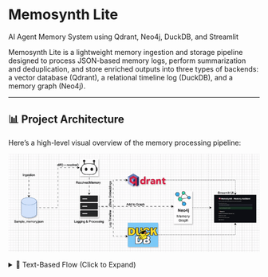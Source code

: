 # Memosynth Lite
AI Agent Memory System using Qdrant, Neo4j, DuckDB, and Streamlit

Memosynth Lite is a lightweight memory ingestion and storage pipeline designed to process JSON-based memory logs, perform summarization and deduplication, and store enriched outputs into three types of backends: a vector database (Qdrant), a relational timeline log (DuckDB), and a memory graph (Neo4j).

---

## 📊 Project Architecture

Here’s a high-level visual overview of the memory processing pipeline:

![Memosynth Architecture](Architecture.gif)
<!-- If using the GIF version instead -->
<!-- ![Memosynth Architecture Animation](./assets/memosynth_architecture.gif) -->

<details>
<summary>📄 Text-Based Flow (Click to Expand)</summary>
```text
           +---------------------+
           |  sample memory.json |
           +---------------------+
                     |
              Ingestion Phase
                     |
                     v
           +---------------------+
           |     Memosynth Bot   |
           | (diff + resolve fn) |
           +---------------------+
                     |
            Logging & Processing
                     v
         +---------------------------+
         |  Vector Embedding Storage |
         |         (Qdrant)         |
         +---------------------------+
                     |
         +---------------------------+
         |    Timeline Logs (DuckDB) |
         +---------------------------+
                     |
         +---------------------------+
         |    Memory Graph (Neo4j)   |
         +---------------------------+
```

### Explanation:

* **sample memory.json**: Source file containing memory entries in JSON format.
* **diff() + resolve()**: Custom logic to detect changes and resolve memory overlap, producing a single summary.
* **Logging & Processing**: All memory entries are processed, logged, and sent to three types of persistent storage:

  * **Qdrant**: For semantic vector search and similarity queries
  * **DuckDB**: For timeline-based querying and chronological inspection
  * **Neo4j**: For storing entities and relationships across memory entries

---

## 📁 Repository Structure and File Explanations

### 1. `memory_client.py`

* **Purpose**: Orchestrates the ingestion and processing pipeline.
* **Key Functions**:

  * `create_collection()`: Initializes the Qdrant collection.
  * `init_timeline_table()`: Initializes the DuckDB timeline log table.
  * `load_memory_and_insert()`: Main ingestion function that performs:

    * Parsing of memory
    * Resolving via `diff()` and `resolve()`
    * Insertion into Qdrant, DuckDB, Neo4j

### 2. `timeline_store.py`

* **Purpose**: Handles interaction with DuckDB (local columnar database).
* **Key Functions**:

  * `init_timeline_table()`: Creates `memory_log` table in `memory_timeline.db`.
  * `log_memory()`: Inserts resolved memory entries into DuckDB.
  * `read_timeline()`: Fetches memory logs for timeline viewing.

### 3. `vector_store.py`

* **Purpose**: Integrates Qdrant for storing semantic memory as vector embeddings.
* **Key Functions**:

  * `create_collection()`: Creates collection in Qdrant.
  * `insert_memory()`: Adds resolved memory into Qdrant.

### 4. `graph_store.py`

* **Purpose**: Integrates Neo4j for graph storage.
* **Key Functions**:

  * `add_memory_node()`: Adds memory as a node in the Neo4j graph.

### 5. `sample_memory.json`

* **Purpose**: Sample dataset used for testing the ingestion process.
* **Structure**:

```json
{
  "id": 1,
  "summary": "Client asked about margin drop in Q2.",
  "source": "Earnings_Report_Q2.pdf",
  "tags": ["finance", "Q2", "risk"],
  "type": "insight",
  "timestamp": "2025-06-19T12:00:00Z"
}
```

### 6. `test_memory.ipynb`

* **Purpose**: Jupyter notebook to test and validate ingestion.
* **Actions Performed**:

  * Testing `diff()` and `resolve()`
  * Running `load_memory_and_insert()`
  * Checking contents of DuckDB using `read_timeline()`

---

## 🚀 How to Run the Project

1. **Set up your environment:**

```bash
python3 -m venv venv
source venv/bin/activate
pip install -r requirements.txt
```

2. **Start Qdrant (if running locally):**

```bash
docker run -p 6333:6333 qdrant/qdrant
```

3. **Start Neo4j (if running locally):**

```bash
docker run \
  --publish=7474:7474 --publish=7687:7687 \
  --env NEO4J_AUTH=neo4j/test \
  neo4j:latest
```

4. **Run the pipeline:**

```bash
python -m memosynth.memory_client
```

5. **Query Qdrant to check insertion:**

```bash
curl http://localhost:6333/collections/memory_collection/points/scroll -X POST -H "Content-Type: application/json" -d '{"limit": 10}'
```

6. **(Optional) Use Jupyter notebook for timeline check:**

```bash
jupyter notebook test_memory.ipynb
```

---

## 🔗 Dependencies

* `qdrant-client`
* `duckdb`
* `neo4j`
* `pandas`, `uuid`, `json`, `datetime`

---

## 🌟 Outcome

This project demonstrates how to create a mini memory system that logs, deduplicates, and stores information across three complementary storage layers:

* **Semantic Search** (Qdrant)
* **Relational Logs** (DuckDB)
* **Entity Graphs** (Neo4j)

It can be extended to handle multimodal inputs, complex timelines, and cross-memory reasoning systems.
